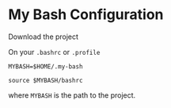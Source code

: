 My Bash Configuration
=====================

Download the project

On your `.bashrc` or `.profile`

```
MYBASH=$HOME/.my-bash

source $MYBASH/bashrc
```

where `MYBASH` is the path to the project.
